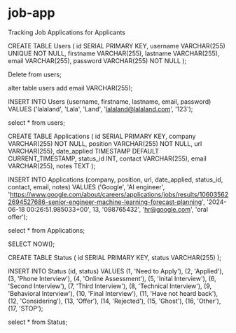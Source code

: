 # job-app
Tracking Job Applications for Applicants




CREATE TABLE Users ( 
  id SERIAL PRIMARY KEY, 
  username VARCHAR(255) UNIQUE NOT NULL, 
  firstname VARCHAR(255),
  lastname VARCHAR(255), 
  email VARCHAR(255), 
  password VARCHAR(255) NOT NULL ); 

Delete from users;

alter table users 
add email VARCHAR(255);

INSERT INTO Users (username, firstname, lastname, email, password)
VALUES ('lalaland', 'Lala', 'Land', 'lalaland@lalaland.com', '123');

select * from users;

CREATE TABLE Applications ( 
  id SERIAL PRIMARY KEY, 
  company VARCHAR(255) NOT NULL, 
  position VARCHAR(255) NOT NULL, 
  url VARCHAR(255),
  date_applied TIMESTAMP DEFAULT CURRENT_TIMESTAMP,
  status_id INT,
  contact VARCHAR(255),
  email VARCHAR(255),
  notes TEXT );

INSERT INTO Applications (company, position, url, date_applied, status_id, contact, email, notes)
VALUES ('Google', 'AI engineer', 'https://www.google.com/about/careers/applications/jobs/results/106035622694527686-senior-engineer-machine-learning-forecast-planning', '2024-06-18 00:26:51.985033+00', 13, '098765432', 'hr@google.com', 'oral offer');

select * from Applications;

SELECT NOW();


CREATE TABLE Status (
  id SERIAL PRIMARY KEY, 
  status VARCHAR(255)
);

INSERT INTO Status (id, status)
VALUES 
(1, 'Need to Apply'),
(2, 'Applied'),
(3, 'Phone Interview'),
(4, 'Online Assessment'),
(5, 'Inital Interview'),
(6, 'Second Interview'),
(7, 'Third Interview'),
(8, 'Technical Interview'),
(9, 'Behavioral Interview'),
(10, 'Final Interview'),
(11, 'Have not heard back'),
(12, 'Considering'),
(13, 'Offer'),
(14, 'Rejected'),
(15, 'Ghost'),
(16, 'Other'),
(17, 'STOP');

select * from Status;
